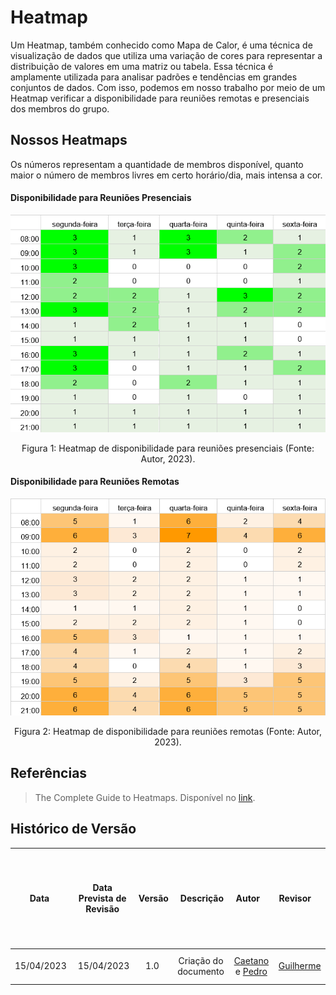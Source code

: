 # Heatmap
Um Heatmap, também conhecido como Mapa de Calor, é uma técnica de visualização de dados que utiliza uma variação de cores para representar a distribuição de valores em uma matriz ou tabela. Essa técnica é amplamente utilizada para analisar padrões e tendências em grandes conjuntos de dados. 
Com isso, podemos em nosso trabalho por meio de um Heatmap verificar a disponibilidade para reuniões remotas e presenciais dos membros do grupo.


## Nossos Heatmaps
Os números representam a quantidade de membros disponível, quanto maior o número de membros livres em certo horário/dia, mais intensa a cor.

#### Disponibilidade para Reuniões Presenciais

![[heatmap-presencial]](../assets/planejamento/heatmap/heatmap-presencial.png)
<p><center> Figura 1: Heatmap de disponibilidade para reuniões presenciais (Fonte: Autor, 2023).</center></p>

#### Disponibilidade para Reuniões Remotas

![[heatmap-remoto]](../assets/planejamento/heatmap/heatmap-remoto.png)
<p><center> Figura 2: Heatmap de disponibilidade para reuniões remotas (Fonte: Autor, 2023).</center></p>

## Referências
> The Complete Guide to Heatmaps. Disponível no [link](https://www.hotjar.com/heatmaps). 


## Histórico de Versão

|    Data    | Data Prevista de Revisão | Versão |      Descrição       |                                                                Autor                                                                 |               Revisor               |
| :--------: | :----------------------: | :----: | :------------------: | :----------------------------------------------------------------------------------------------------------------------------------: | :---------------------------------: |
| 15/04/2023 |        15/04/2023        |  1.0   | Criação do documento | [Caetano](https://github.com/caeslucio) e [Pedro](https://github.com/pedrobarbosaocb) | [Guilherme](https://github.com/guilhermekishimoto) |


